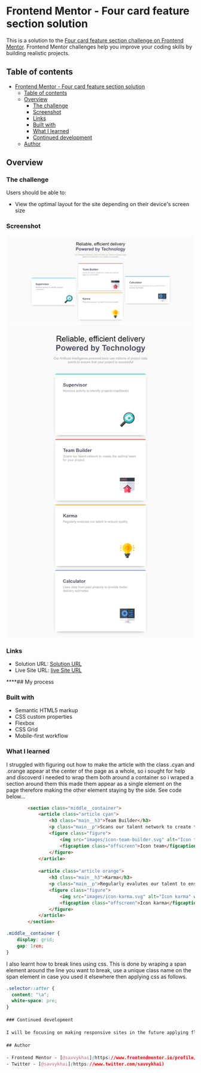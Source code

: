 # Frontend Mentor - Four card feature section solution

This is a solution to the [Four card feature section challenge on Frontend Mentor](https://www.frontendmentor.io/challenges/four-card-feature-section-weK1eFYK). Frontend Mentor challenges help you improve your coding skills by building realistic projects. 

## Table of contents

- [Frontend Mentor - Four card feature section solution](#frontend-mentor---four-card-feature-section-solution)
  - [Table of contents](#table-of-contents)
  - [Overview](#overview)
    - [The challenge](#the-challenge)
    - [Screenshot](#screenshot)
    - [Links](#links)
    - [Built with](#built-with)
    - [What I learned](#what-i-learned)
    - [Continued development](#continued-development)
  - [Author](#author)


## Overview

### The challenge

Users should be able to:

- View the optimal layout for the site depending on their device's screen size

### Screenshot

![](/design-samples/desktop-design.png)
![](/design-samples/mobile-design.png)

### Links

- Solution URL: [Solution URL]([https://github.com/savvykhai/FOUR-CARD-FEATURE-SECTION-MASTER.git)
- Live Site URL: [live Site URL](https://four-card-feature-section-master-8m5qw190o-savvykhai.vercel.app)

****## My process

### Built with

- Semantic HTML5 markup
- CSS custom properties
- Flexbox
- CSS Grid
- Mobile-first workflow

### What I learned
I struggled with figuring out how to make the article with the class .cyan and .orange appear at the center  of the page as a whole, so i sought for help and discoverd i needed to wrap them both around a container so i wraped a section around them this made them appear as a single element on the page therefore making the other element staying by the side. See code below...

```html
        <section class="middle__container">
            <article class="article cyan">
                <h3 class="main__h3">Team Builder</h3>
                <p class="main__p">Scans our talent network to create the optimal team for your project</p>
                <figure class="figure">
                    <img src="images/icon-team-builder.svg" alt="Icon team" width="64" height="64">
                    <figcaption class="offscreen">Icon team</figcaption>
                </figure>
            </article>

            <article class="article orange">
                <h3 class="main__h3">Karma</h3>
                <p class="main__p">Regularly evalutes our talent to ensure quality</p>
                <figure class="figure">
                    <img src="images/icon-karma.svg" alt="Icon karma" width="64" height="64">
                    <figcaption class="offscreen">Icon karma</figcaption>
                </figure>
            </article>
        </section>
```
```css
.middle__container {
    display: grid;
    gap: 1rem;
}
```

I also learnt how to break lines using css. This is done by wraping a span element around the line you want to break, use a unique class name on the span element in case you used it elsewhere then applying css as follows.

```css 
.selector::after {
  content: "\a";
  white-space: pre;
}

### Continued development

I will be focusing on making responsive sites in the future applying flexbox and grid layout. 

## Author

- Frontend Mentor - [@savvykhai](https://www.frontendmentor.io/profile/savvykhai)
- Twitter - [@savvykhai](https://www.twitter.com/savvykhai)
